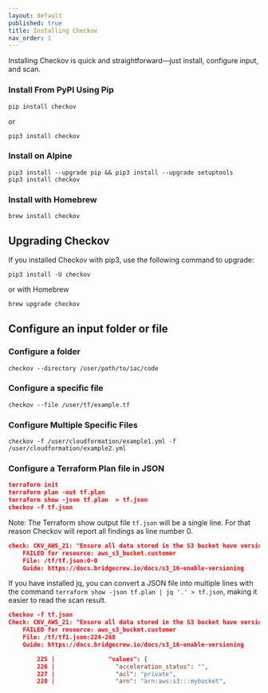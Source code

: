 ```yaml
---
layout: default
published: true
title: Installing Checkov
nav_order: 1
---
```

Installing Checkov is quick and straightforward—just install, configure input, and scan.

### Install From PyPI Using Pip

```shell
pip install checkov
```

or

```shell
pip3 install checkov
```

### Install on Alpine

```shell
pip3 install --upgrade pip && pip3 install --upgrade setuptools
pip3 install checkov
```

### Install with Homebrew

```shell
brew install checkov
```

## Upgrading Checkov

If you installed Checkov with pip3, use the following command to upgrade:

```shell
pip3 install -U checkov
```

or with Homebrew

```sh
brew upgrade checkov
```

## Configure an input folder or file

### Configure a folder

```shell
checkov --directory /user/path/to/iac/code
```

### Configure a specific file

```shell
checkov --file /user/tf/example.tf
```

### Configure Multiple Specific Files

```shell
checkov -f /user/cloudformation/example1.yml -f /user/cloudformation/example2.yml
```

### Configure a Terraform Plan file in JSON

```json
terraform init
terraform plan -out tf.plan
terraform show -json tf.plan  > tf.json 
checkov -f tf.json
```

Note: The Terraform show output file `tf.json` will be a single line. For that reason Checkov will report all findings as line number 0.

```json
check: CKV_AWS_21: "Ensure all data stored in the S3 bucket have versioning enabled"
	FAILED for resource: aws_s3_bucket.customer
	File: /tf/tf.json:0-0
	Guide: https://docs.bridgecrew.io/docs/s3_16-enable-versioning
```

If you have installed jq, you can convert a JSON file into multiple lines with the command `terraform show -json tf.plan | jq '.' > tf.json`, making it easier to read the scan result.

```json
checkov -f tf.json
Check: CKV_AWS_21: "Ensure all data stored in the S3 bucket have versioning enabled"
	FAILED for resource: aws_s3_bucket.customer
	File: /tf/tf1.json:224-268
	Guide: https://docs.bridgecrew.io/docs/s3_16-enable-versioning

		225 |               "values": {
		226 |                 "acceleration_status": "",
		227 |                 "acl": "private",
		228 |                 "arn": "arn:aws:s3:::mybucket",
```
